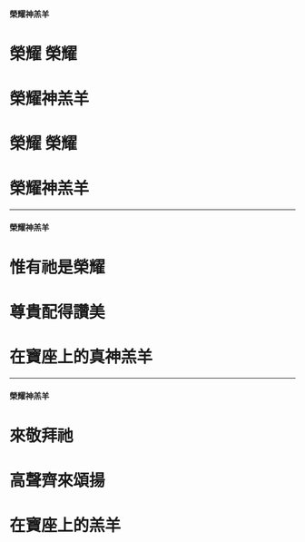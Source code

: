 #### 榮耀神羔羊
#####

# 榮耀 榮耀
# 榮耀神羔羊
# 榮耀 榮耀
# 榮耀神羔羊

---

#### 榮耀神羔羊
#####

# 惟有祂是榮耀
# 尊貴配得讚美
# 在寶座上的真神羔羊

---

#### 榮耀神羔羊
#####

# 來敬拜祂
# 高聲齊來頌揚
# 在寶座上的羔羊
